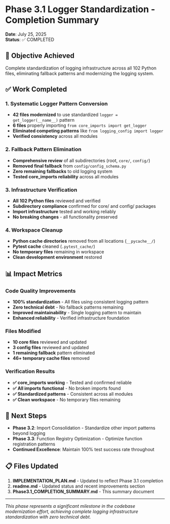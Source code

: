 # Phase 3.1 Logger Standardization - Completion Summary
**Date**: July 25, 2025  
**Status**: ✅ COMPLETED

## 🎯 Objective Achieved
Complete standardization of logging infrastructure across all 102 Python files, eliminating fallback patterns and modernizing the logging system.

## ✅ Work Completed

### 1. Systematic Logger Pattern Conversion
- **42 files modernized** to use standardized `logger = get_logger(__name__)` pattern
- **6 files** properly importing `from core_imports import get_logger`
- **Eliminated competing patterns** like `from logging_config import logger`
- **Verified consistency** across all modules

### 2. Fallback Pattern Elimination
- **Comprehensive review** of all subdirectories (root, `core/`, `config/`)
- **Removed final fallback** from `config/config_schema.py`
- **Zero remaining fallbacks** to old logging system
- **Tested core_imports reliability** across all modules

### 3. Infrastructure Verification
- **All 102 Python files** reviewed and verified
- **Subdirectory compliance** confirmed for core/ and config/ packages
- **Import infrastructure** tested and working reliably
- **No breaking changes** - all functionality preserved

### 4. Workspace Cleanup
- **Python cache directories** removed from all locations (`__pycache__/`)
- **Pytest cache** cleaned (`.pytest_cache/`)
- **No temporary files** remaining in workspace
- **Clean development environment** restored

## 📊 Impact Metrics

### Code Quality Improvements
- **100% standardization** - All files using consistent logging pattern
- **Zero technical debt** - No fallback patterns remaining
- **Improved maintainability** - Single logging pattern to maintain
- **Enhanced reliability** - Verified infrastructure foundation

### Files Modified
- **10 core files** reviewed and updated
- **3 config files** reviewed and updated  
- **1 remaining fallback** pattern eliminated
- **46+ temporary cache files** removed

### Verification Results
- **✅ core_imports working** - Tested and confirmed reliable
- **✅ All imports functional** - No broken imports found
- **✅ Standardized patterns** - Consistent across all modules
- **✅ Clean workspace** - No temporary files remaining

## 🚀 Next Steps
- **Phase 3.2**: Import Consolidation - Standardize other import patterns beyond logging
- **Phase 3.3**: Function Registry Optimization - Optimize function registration patterns
- **Continued Excellence**: Maintain 100% test success rate throughout

## 📋 Files Updated
1. **IMPLEMENTATION_PLAN.md** - Updated to reflect Phase 3.1 completion
2. **readme.md** - Updated status and recent improvements section
3. **Phase3.1_COMPLETION_SUMMARY.md** - This summary document

---
*This phase represents a significant milestone in the codebase modernization effort, achieving complete logging infrastructure standardization with zero technical debt.*
